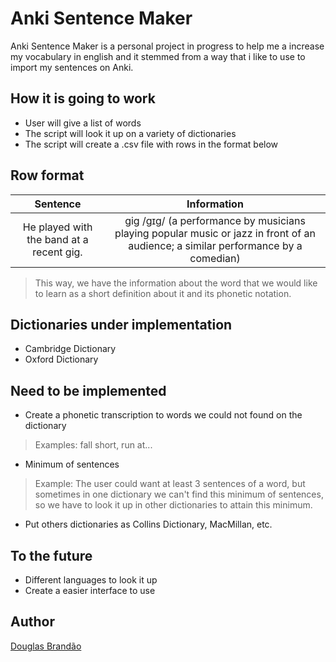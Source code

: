 # Anki Sentence Maker

Anki Sentence Maker is a personal project in progress to help me a increase my vocabulary in english and it stemmed from a way that i like to use to import my sentences on Anki.

## How it is going to work

* User will give a list of words
* The script will look it up on a variety of dictionaries
* The script will create a .csv file with rows in the format below

## Row format

|Sentence|Information|
|:-------------:|:-------------:|
|He played with the band at a recent gig.| gig /ɡɪɡ/ (a performance by musicians playing popular music or jazz in front of an audience; a similar performance by a comedian)|

> This way, we have the information about the word that we would like to learn as a short definition about it and its phonetic notation.

## Dictionaries under implementation

* Cambridge Dictionary
* Oxford Dictionary

## Need to be implemented

* Create a phonetic transcription to words we could not found on the dictionary
> Examples: fall short, run at...
* Minimum of sentences
> Example: The user could want at least 3 sentences of a word, but sometimes in one dictionary we can't find this minimum of sentences, so we have to look it up in other dictionaries to attain this minimum.
* Put others dictionaries as Collins Dictionary, MacMillan, etc.

## To the future

* Different languages to look it up
* Create a easier interface to use

## Author

[Douglas Brandão](https://github.com/douglasbrandao)